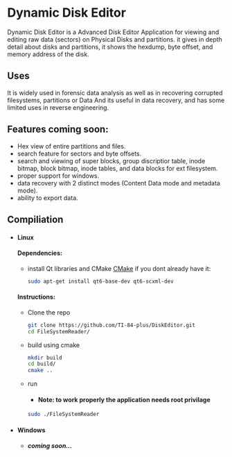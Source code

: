 # Dynamic Disk Editor

Dynamic Disk Editor is a Advanced Disk Editor Application for viewing and editing raw data (sectors) on Physical
Disks and partitions. it gives in depth detail about disks and partitions, it shows the hexdump, byte offset, and memory address of the disk.

## Uses
It is widely used in forensic data analysis as well as in recovering corrupted filesystems, partitions or Data
And its useful in data recovery, and has some limited uses in reverse engineering. 

## Features coming soon:
- Hex view of entire partitions and files.
- search feature for sectors and byte offsets.
- search and viewing of super blocks, group discriptior table, inode bitmap, block bitmap, inode tables, and data blocks for ext filesystem.
- proper support for windows.
- data recovery with 2 distinct modes (Content Data mode and metadata mode).
- ability to export data.


## Compiliation
  - #### Linux
    #### Dependencies:

      - install Qt libraries and CMake [CMake](https://cmake.org.download/) if you dont already have it:
        ```sh
        sudo apt-get install qt6-base-dev qt6-scxml-dev
        ```
    #### Instructions:
      - Clone the repo
        ```sh
        git clone https://github.com/TI-84-plus/DiskEditor.git
        cd FileSystemReader/
        ```
      - build using cmake
        ```sh
        mkdir build
        cd build/
        cmake ..
        ```
      - run
        - #### Note: to work properly the application needs root privilage
        ```sh
        sudo ./FileSystemReader
        ```
  - #### Windows
      - ##### coming soon... 
